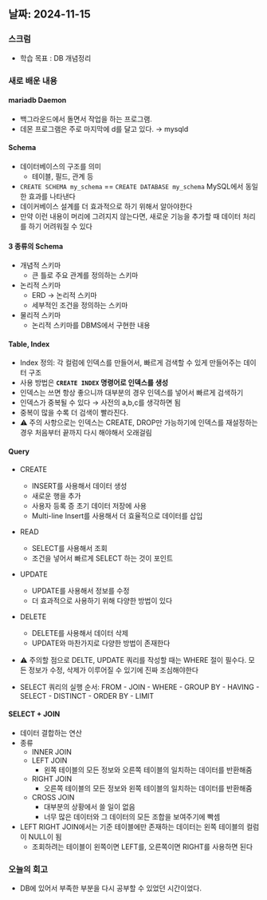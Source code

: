 ## 날짜: 2024-11-15

### 스크럼
- 학습 목표 : DB 개념정리

### 새로 배운 내용
#### mariadb Daemon
- 백그라운드에서 돌면서 작업을 하는 프로그램.
- 데몬 프로그램은 주로 마지막에 d를 달고 있다. → mysqld

#### Schema
- 데이터베이스의 구조를 의미
    - 테이블, 필드, 관계 등
- `CREATE SCHEMA my_schema`  == `CREATE DATABASE my_schema`  MySQL에서 동일한 효과를 나타낸다
- 데이커베이스 설계를 더 효과적으로 하기 위해서 알아야한다
- 만약 이런 내용이 머리에 그려지지 않는다면, 새로운 기능을 추가할 때 데이터 처리를 하기 어려워질 수 있다

#### 3 종류의 Schema
- 개념적 스키마
    - 큰 틀로 주요 관계를 정의하는 스키마
- 논리적 스키마
    - ERD → 논리적 스키마
    - 세부적인 조건을 정의하는 스키마
- 물리적 스키마
    - 논리적 스키마를 DBMS에서 구현한 내용

#### Table, Index
- Index 정의: 각 컬럼에 인덱스를 만들어서, 빠르게 검색할 수 있게 만들어주는 데이터 구조
- 사용 방법은 **`CREATE INDEX` 명령어로 인덱스를 생성**
- 인덱스는 쓰면 항상 좋으니까 대부분의 경우 인덱스를 넣어서 빠르게 검색하기
- 인덱스가 중복될 수 있다 → 사전의 a,b,c를 생각하면 됨
- 중복이 많을 수록 더 검색이 빨라진다.
- ⚠️ 주의 사항으로는 인덱스는 CREATE, DROP만 가능하기에 인덱스를 재설정하는 경우 처음부터 끝까지 다시 해야해서 오래걸림

#### Query
- CREATE
    - INSERT를 사용해서 데이터 생성
    - 새로운 행을 추가
    - 사용자 등록 증 초기 데이터 저장에 사용
    - Multi-line Insert를 사용해서 더 효율적으로 데이터를 삽입

- READ
    - SELECT를 사용해서 조회
    - 조건을 넣어서 빠르게 SELECT 하는 것이 포인트

- UPDATE
    - UPDATE를 사용해서 정보를 수정
    - 더 효과적으로 사용하기 위해 다양한 방법이 있다

- DELETE
    - DELETE를 사용해서 데이터 삭제
    - UPDATE와 마찬가지로 다양한 방법이 존재한다

- ⚠️ 주의할 점으로 DELTE, UPDATE 쿼리를 작성할 때는 WHERE 절이 필수다. 모든 정보가 수정, 삭제가 이루어질 수 있기에 진짜 조심해야한다
- SELECT 쿼리의 실행 순서: FROM - JOIN - WHERE - GROUP BY - HAVING - SELECT - DISTINCT - ORDER BY - LIMIT

#### SELECT + JOIN
- 데이터 결합하는 연산
- 종류
    - INNER JOIN
    - LEFT JOIN
        - 왼쪽 테이블의 모든 정보와 오른쪽 테이블의 일치하는 데이터를 반환해줌
    - RIGHT JOIN
        - 오른쪽 테이블의 모든 정보와 왼쪽 테이블의 일치하는 데이터를 반환해줌
    - CROSS JOIN
        - 대부분의 상황에서 쓸 일이 없음
        - 너무 많은 데이터와 그 데이터의 모든 조합을 보여주기에 빡셈
- LEFT RIGHT JOIN에서는 기준 테이블에만 존재하는 데이터는 왼쪽 테이블의 컬럼이 NULL이 됨
    - 조회하려는 테이블이 왼쪽이면 LEFT를, 오른쪽이면 RIGHT를 사용하면 된다

### 오늘의 회고
- DB에 있어서 부족한 부분을 다시 공부할 수 있었던 시간이었다.
